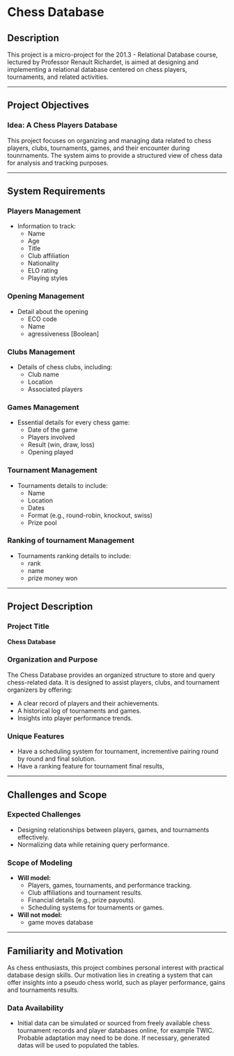 # Chess Database

## Description

This project is a micro-project for the 201.3 - Relational Database course, lectured by Professor Renault Richardet, is aimed at designing and implementing a relational database centered on chess players, tournaments, and related activities.

---

## Project Objectives

### Idea: A Chess Players Database

This project focuses on organizing and managing data related to chess players, clubs, tournaments, games, and their encounter during tounrnaments. The system aims to provide a structured view of chess data for analysis and tracking purposes.

---

## System Requirements

### **Players Management**

- Information to track:
  - Name
  - Age
  - Title
  - Club affiliation
  - Nationality
  - ELO rating
  - Playing styles

### **Opening Management**

- Detail about the opening
  - ECO code
  - Name
  - agressiveness [Boolean]

### **Clubs Management**

- Details of chess clubs, including:
  - Club name
  - Location
  - Associated players

### **Games Management**

- Essential details for every chess game:
  - Date of the game
  - Players involved
  - Result (win, draw, loss)
  - Opening played

### **Tournament Management**

- Tournaments details to include:
  - Name
  - Location
  - Dates
  - Format (e.g., round-robin, knockout, swiss)
  - Prize pool

### **Ranking of tournament Management**

- Tournaments ranking details to include:
   - rank
   - name
   - prize money won


---

## Project Description

### Project Title

**Chess Database**

### Organization and Purpose

The Chess Database provides an organized structure to store and query chess-related data. It is designed to assist players, clubs, and tournament organizers by offering:

- A clear record of players and their achievements.
- A historical log of tournaments and games.
- Insights into player performance trends.


### Unique Features

- Have a scheduling system for tournament, incrementive pairing round by round and final solution.
- Have a ranking feature for tournament final results, 

---

## Challenges and Scope

### Expected Challenges

- Designing relationships between players, games, and tournaments effectively.
- Normalizing data while retaining query performance.

### Scope of Modeling

- **Will model:**
  - Players, games, tournaments, and performance tracking.
  - Club affiliations and tournament results.
  - Financial details (e.g., prize payouts).
  - Scheduling systems for tournaments or games.
- **Will not model:**
  - game moves database

---

## Familiarity and Motivation

As chess enthusiasts, this project combines personal interest with practical database design skills. Our motivation lies in creating a system that can offer insights into a pseudo chess world, such as player performance, gains and tournaments results.

### Data Availability

- Initial data can be simulated or sourced from freely available chess tournament records and player databases online, for example TWIC. Probable adaptation may need to be done. If necessary, generated datas will be used to populated the tables.
